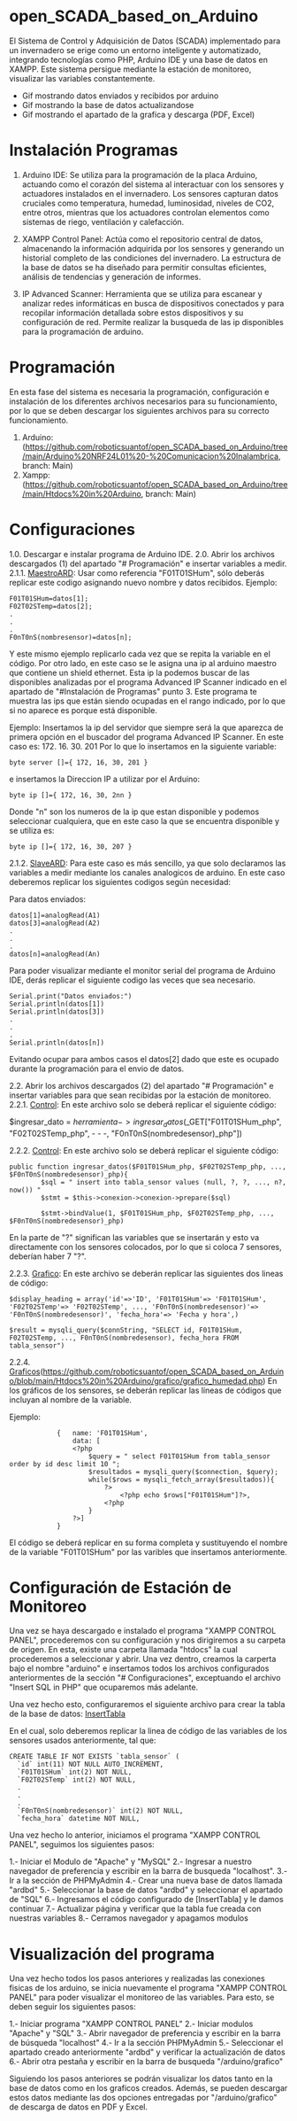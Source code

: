 # open_SCADA_based_on_Arduino
El Sistema de Control y Adquisición de Datos (SCADA) implementado para un invernadero se erige como un entorno inteligente y automatizado, integrando tecnologías como PHP, Arduino IDE y una base de datos en XAMPP. Este sistema persigue mediante la estación de monitoreo, visualizar las variables constantemente.

- Gif mostrando datos enviados y recibidos por arduino
- Gif mostrando la base de datos actualizandose
- Gif mostrando el apartado de la grafica y descarga (PDF, Excel)


# Instalación Programas

1. Arduino IDE: Se utiliza para la programación de la placa Arduino, actuando como el corazón del sistema al interactuar con los sensores y actuadores instalados en el invernadero. Los sensores capturan datos cruciales como temperatura, humedad, luminosidad, niveles de CO2, entre otros, mientras que los actuadores controlan elementos como sistemas de riego, ventilación y calefacción.

2. XAMPP Control Panel: Actúa como el repositorio central de datos, almacenando la información adquirida por los sensores y generando un historial completo de las condiciones del invernadero. La estructura de la base de datos se ha diseñado para permitir consultas eficientes, análisis de tendencias y generación de informes.

3. IP Advanced Scanner: Herramienta que se utiliza para escanear y analizar redes informáticas en busca de dispositivos conectados y para recopilar información detallada sobre estos dispositivos y su configuración de red. Permite realizar la busqueda de las ip disponibles para la programación de arduino.


# Programación

En esta fase del sistema es necesaria la programación, configuración e instalación de los diferentes archivos necesarios para su funcionamiento, por lo que se deben descargar los siguientes archivos para su correcto funcionamiento.

1. Arduino: (https://github.com/roboticsuantof/open_SCADA_based_on_Arduino/tree/main/Arduino%20NRF24L01%20-%20Comunicacion%20Inalambrica, branch: Main)
2. Xampp: (https://github.com/roboticsuantof/open_SCADA_based_on_Arduino/tree/main/Htdocs%20in%20Arduino, branch: Main)

# Configuraciones

1.0. Descargar e instalar programa de Arduino IDE.
2.0. Abrir los archivos descargados (1) del apartado "# Programación" e insertar variables a medir.
2.1.1. [MaestroARD](https://github.com/roboticsuantof/open_SCADA_based_on_Arduino/tree/main/Arduino%20NRF24L01%20-%20Comunicacion%20Inalambrica/MaestroARD): Usar como referencia "F01T01SHum", sólo deberás replicar este codigo asignando nuevo nombre y datos recibidos. 
Ejemplo:
```
F01T01SHum=datos[1];
F02T02STemp=datos[2];
.
.
.
F0nT0nS(nombresensor)=datos[n];
```
Y este mismo ejemplo replicarlo cada vez que se repita la variable en el código. Por otro lado, en este caso se le asigna una ip al arduino maestro que contiene un shield ethernet. Esta ip la podemos buscar de las disponibles analizadas por el programa Advanced IP Scanner indicado en el apartado de "#Instalación de Programas" punto 3. Este programa te muestra las ips que están siendo ocupadas en el rango indicado, por lo que si no aparece es porque está disponible.

Ejemplo:
Insertamos la ip del servidor que siempre será la que aparezca de primera opción en el buscador del programa Advanced IP Scanner. En este caso es: 172. 16. 30. 201
Por lo que lo insertamos en la siguiente variable:
```
byte server []={ 172, 16, 30, 201 }
```
e insertamos la Direccion IP a utilizar por el Arduino:
```
byte ip []={ 172, 16, 30, 2nn }
```
Donde "n" son los numeros de la ip que estan disponible y podemos seleccionar cualquiera, que en este caso la que se encuentra disponible y se utiliza es:
```
byte ip []={ 172, 16, 30, 207 }
```
2.1.2. [SlaveARD](https://github.com/roboticsuantof/open_SCADA_based_on_Arduino/tree/main/Arduino%20NRF24L01%20-%20Comunicacion%20Inalambrica/SlaveARD): Para este caso es más sencillo, ya que solo declaramos las variables a medir mediante los canales analogicos de arduino. En este caso deberemos replicar los siguientes codigos según necesidad:

Para datos enviados:
```
datos[1]=analogRead(A1)
datos[3]=analogRead(A2)
.
.
.
datos[n]=analogRead(An)
```
Para poder visualizar mediante el monitor serial del programa de Arduino IDE, derás replicar el siguiente codigo las veces que sea necesario.
```
Serial.print("Datos enviados:")
Serial.println(datos[1])
Serial.println(datos[3])
.
.
.
Serial.println(datos[n])
```
Evitando ocupar para ambos casos el datos[2] dado que este es ocupado durante la programación para el envio de datos. 

2.2. Abrir los archivos descargados (2) del apartado "# Programación" e insertar variables para que sean recibidas por la estación de monitoreo.
2.2.1. [Control](https://github.com/roboticsuantof/open_SCADA_based_on_Arduino/tree/main/Htdocs%20in%20Arduino/control): En este archivo solo se deberá replicar el siguiente código:

$ingresar_dato = $herramienta->ingresar_datos($_GET["F01T01SHum_php", "F02T02STemp_php", - - -, "F0nT0nS(nombredesensor)_php"])

2.2.2. [Control](https://github.com/roboticsuantof/open_SCADA_based_on_Arduino/blob/main/Htdocs%20in%20Arduino/control/herramienta_introducir_datos.php): En este archivo solo se deberá replicar el siguiente código:
```
public function ingresar_datos($F01T01SHum_php, $F02T02STemp_php, ..., $F0nT0nS(nombredesensor)_php){
		$sql = " insert into tabla_sensor values (null, ?, ?, ..., n?, now()) "
		$stmt = $this->conexion->conexion->prepare($sql)

		$stmt->bindValue(1, $F01T01SHum_php, $F02T02STemp_php, ..., $F0nT0nS(nombredesensor)_php)
``` 
En la parte de "?" significan las variables que se insertarán y esto va directamente con los sensores colocados, por lo que si coloca 7 sensores, deberían haber 7 "?".

2.2.3. [Grafico](https://github.com/roboticsuantof/open_SCADA_based_on_Arduino/blob/main/Htdocs%20in%20Arduino/grafico/generate_pdf.php): En este archivo se deberán replicar las siguientes dos lineas de código:
```
$display_heading = array('id'=>'ID', 'F01T01SHum'=> 'F01T01SHum', 'F02T02STemp'=> 'F02T02STemp', ..., 'F0nT0nS(nombredesensor)'=> 'F0nT0nS(nombredesensor)', 'fecha_hora'=> 'Fecha y hora',)

$result = mysqli_query($connString, "SELECT id, F01T01SHum, F02T02STemp, ..., F0nT0nS(nombredesensor), fecha_hora FROM tabla_sensor")
```
2.2.4. [Graficos](https://github.com/roboticsuantof/open_SCADA_based_on_Arduino/blob/main/Htdocs%20in%20Arduino/grafico/grafico.php)(https://github.com/roboticsuantof/open_SCADA_based_on_Arduino/blob/main/Htdocs%20in%20Arduino/grafico/grafico_humedad.php)
En los gráficos de los sensores, se deberán replicar las líneas de códigos que incluyan al nombre de la variable.

Ejemplo: 
```
            {   name: 'F01T01SHum',
                data: [
                <?php
                    $query = " select F01T01SHum from tabla_sensor order by id desc limit 10 ";
                    $resultados = mysqli_query($connection, $query);
                    while($rows = mysqli_fetch_array($resultados)){
                        ?>
                            <?php echo $rows["F01T01SHum"]?>,
                        <?php
                    }
                ?>]
            }
```
El código se deberá replicar en su forma completa y sustituyendo el nombre de la variable "F01T01SHum" por las varibles que insertamos anteriormente.


# Configuración de Estación de Monitoreo

Una vez se haya descargado e instalado el programa "XAMPP CONTROL PANEL", procederemos con su configuración y nos dirigiremos a su carpeta de origen. En esta, existe una carpeta llamada "htdocs" la cual procederemos a seleccionar y abrir. Una vez dentro, creamos la carperta bajo el nombre "arduino" e insertamos todos los archivos configurados anteriormentes de la sección "# Configuraciones", exceptuando el archivo "Insert SQL in PHP" que ocuparemos más adelante. 

Una vez hecho esto, configuraremos el siguiente archivo para crear la tabla de la base de datos:
[InsertTabla](https://github.com/roboticsuantof/open_SCADA_based_on_Arduino/blob/main/Htdocs%20in%20Arduino/Insert%20SQL%20in%20PHP.sql)

En el cual, solo deberemos replicar la linea de código de las variables de los sensores usados anteriormente, tal que:
```
CREATE TABLE IF NOT EXISTS `tabla_sensor` (
  `id` int(11) NOT NULL AUTO_INCREMENT,
  `F01T01SHum` int(2) NOT NULL,
  `F02T02STemp` int(2) NOT NULL,
  .
  .
  .
  `F0nT0nS(nombredesensor)` int(2) NOT NULL,
  `fecha_hora` datetime NOT NULL,
```
Una vez hecho lo anterior, iniciamos el programa "XAMPP CONTROL PANEL", seguimos los siguientes pasos:

1.- Iniciar el Modulo de "Apache" y "MySQL"
2.- Ingresar a nuestro navegador de preferencia y escribir en la barra de busqueda "localhost".
3.- Ir a la sección de PHPMyAdmin 
4.- Crear una nueva base de datos llamada "ardbd"
5.- Seleccionar la base de datos "ardbd" y seleccionar el apartado de "SQL"
6.- Ingresamos el código configurado de [InsertTabla] y le damos continuar
7.- Actualizar página y verificar que la tabla fue creada con nuestras variables
8.- Cerramos navegador y apagamos modulos

# Visualización del programa

Una vez hecho todos los pasos anteriores y realizadas las conexiones fisicas de los arduino, se inicia nuevamente el programa "XAMPP CONTROL PANEL" para poder visualizar el monitoreo de las variables. Para esto, se deben seguir los siguientes pasos:

1.- Iniciar programa "XAMPP CONTROL PANEL"
2.- Iniciar modulos "Apache" y "SQL"
3.- Abrir navegador de preferencia y escribir en la barra de búsqueda "localhost"
4.- Ir a la sección PHPMyAdmin
5.- Seleccionar el apartado creado anteriormente "ardbd" y verificar la actualización de datos
6.- Abrir otra pestaña y escribir en la barra de busqueda "/arduino/grafico"

Siguiendo los pasos anteriores se podrán visualizar los datos tanto en la base de datos como en los graficos creados. Además, se pueden descargar estos datos mediante las dos opciones entregadas por "/arduino/grafico" de descarga de datos en PDF y Excel.


